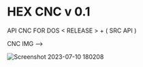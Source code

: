 # HEX CNC v 0.1
API CNC FOR DOS < RELEASE > + ( SRC API )

CNC IMG -->



![Screenshot 2023-07-10 180208](https://github.com/Hex1629/HEX_CNC/assets/93824226/5cd16867-8804-42e0-aee4-3193a5235d42)
